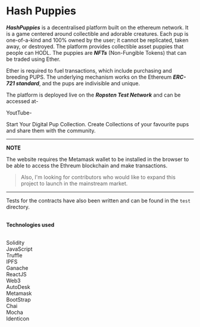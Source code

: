 # Hash Puppies

***HashPuppies*** is a decentralised platform built on the ethereum network. It is a game centered around collectible and adorable creatures. Each pup is one-of-a-kind and 100% owned by the user; it cannot be replicated, taken away, or destroyed. The platform provides collectible asset puppies that people can HODL. The puppies are ***NFTs*** (Non-Fungible Tokens) that can be traded using Ether.

Ether is required to fuel transactions, which include purchasing and breeding PUPS. The underlying mechanism works on the Ethereum ***ERC-721 standard***, and the pups are indivisible and unique.

The platform is deployed live on the ***Ropsten Test Network*** and can be accessed at-

YoutTube-


Start Your Digital Pup Collection. Create Collections of your favourite pups and share them with the community.


---

**NOTE**

The website requires the Metamask wallet to be installed in the browser to be able to access the Ethreum blockchain and make transactions.

> Also, I'm looking for contributors who would like to expand this project to launch in the mainstream market.

---

Tests for the contracts have also been written and can be found in the `test` directory.

<br/>
<b>Technologies used</b>

<br/>
<br/>

Solidity
<br/>
JavaScript
<br/>
Truffle
<br/>
IPFS
<br/>
Ganache
<br/>
ReactJS
<br/>
Web3
<br/>
AutoDesk
<br/>
Metamask
<br/>
BootStrap
<br/>
Chai
<br/>
Mocha
<br/>
Identicon